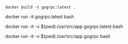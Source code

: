 
```
docker build -t gogrpc:latest .
```

docker run -it gogrpc:latest bash


docker run -it -v $(pwd):/usr/src/app gogrpc:latest bash

docker run -it -v $(pwd):/usr/src/app gogrpc bash
